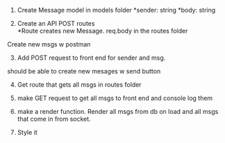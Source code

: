1. Create Message model in models folder
  *sender: string
  *body: string

2. Create an API POST routes  
  *Route creates new Message. req.body in the routes folder

Create new msgs w postman

3. Add POST request to front end for sender and msg.

should be able to create new mesages w send button

4. Get route that gets all msgs in routes folder

5. make GET request to get all msgs to front end and console log them

6. make a render function. Render all msgs from db on load and all msgs that come in from socket.

7. Style it
